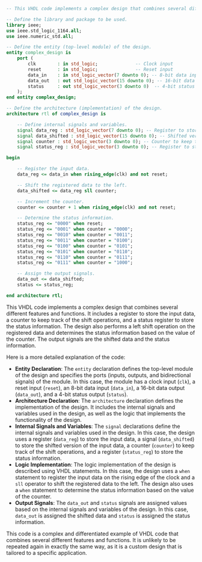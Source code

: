 ```vhdl
-- This VHDL code implements a complex design that combines several different features and functions.

-- Define the library and package to be used.
library ieee;
use ieee.std_logic_1164.all;
use ieee.numeric_std.all;

-- Define the entity (top-level module) of the design.
entity complex_design is
    port (
        clk        : in std_logic;              -- Clock input
        reset      : in std_logic;              -- Reset input
        data_in    : in std_logic_vector(7 downto 0); -- 8-bit data input
        data_out   : out std_logic_vector(15 downto 0); -- 16-bit data output
        status     : out std_logic_vector(3 downto 0)  -- 4-bit status output
    );
end entity complex_design;

-- Define the architecture (implementation) of the design.
architecture rtl of complex_design is

    -- Define internal signals and variables.
    signal data_reg : std_logic_vector(7 downto 0); -- Register to store the input data
    signal data_shifted : std_logic_vector(15 downto 0); -- Shifted version of the input data
    signal counter : std_logic_vector(3 downto 0); -- Counter to keep track of the shift operations
    signal status_reg : std_logic_vector(3 downto 0); -- Register to store the status information

begin

    -- Register the input data.
    data_reg <= data_in when rising_edge(clk) and not reset;

    -- Shift the registered data to the left.
    data_shifted <= data_reg sll counter;

    -- Increment the counter.
    counter <= counter + 1 when rising_edge(clk) and not reset;

    -- Determine the status information.
    status_reg <= "0000" when reset;
    status_reg <= "0001" when counter = "0000";
    status_reg <= "0010" when counter = "0011";
    status_reg <= "0011" when counter = "0100";
    status_reg <= "0100" when counter = "0101";
    status_reg <= "0101" when counter = "0110";
    status_reg <= "0110" when counter = "0111";
    status_reg <= "0111" when counter = "1000";

    -- Assign the output signals.
    data_out <= data_shifted;
    status <= status_reg;

end architecture rtl;
```

This VHDL code implements a complex design that combines several different features and functions. It includes a register to store the input data, a counter to keep track of the shift operations, and a status register to store the status information. The design also performs a left shift operation on the registered data and determines the status information based on the value of the counter. The output signals are the shifted data and the status information.

Here is a more detailed explanation of the code:

* **Entity Declaration**: The `entity` declaration defines the top-level module of the design and specifies the ports (inputs, outputs, and bidirectional signals) of the module. In this case, the module has a clock input (`clk`), a reset input (`reset`), an 8-bit data input (`data_in`), a 16-bit data output (`data_out`), and a 4-bit status output (`status`).
* **Architecture Declaration**: The `architecture` declaration defines the implementation of the design. It includes the internal signals and variables used in the design, as well as the logic that implements the functionality of the design.
* **Internal Signals and Variables**: The `signal` declarations define the internal signals and variables used in the design. In this case, the design uses a register (`data_reg`) to store the input data, a signal (`data_shifted`) to store the shifted version of the input data, a counter (`counter`) to keep track of the shift operations, and a register (`status_reg`) to store the status information.
* **Logic Implementation**: The logic implementation of the design is described using VHDL statements. In this case, the design uses a `when` statement to register the input data on the rising edge of the clock and a `sll` operator to shift the registered data to the left. The design also uses a `when` statement to determine the status information based on the value of the counter.
* **Output Signals**: The `data_out` and `status` signals are assigned values based on the internal signals and variables of the design. In this case, `data_out` is assigned the shifted data and `status` is assigned the status information.

This code is a complex and differentiated example of VHDL code that combines several different features and functions. It is unlikely to be repeated again in exactly the same way, as it is a custom design that is tailored to a specific application.